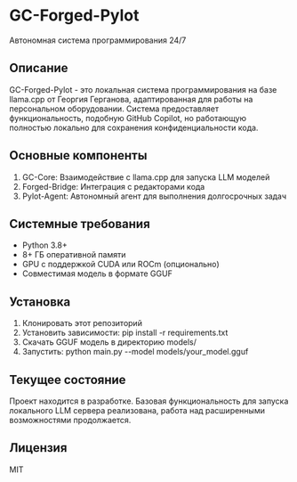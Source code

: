 GC-Forged-Pylot
==============================================================

Автономная система программирования 24/7

Описание
--------
GC-Forged-Pylot - это локальная система программирования на базе llama.cpp от Георгия Герганова, 
адаптированная для работы на персональном оборудовании. Система предоставляет функциональность, 
подобную GitHub Copilot, но работающую полностью локально для сохранения конфиденциальности кода.

Основные компоненты
------------------
1. GC-Core: Взаимодействие с llama.cpp для запуска LLM моделей
2. Forged-Bridge: Интеграция с редакторами кода
3. Pylot-Agent: Автономный агент для выполнения долгосрочных задач

Системные требования
-------------------
- Python 3.8+
- 8+ ГБ оперативной памяти
- GPU с поддержкой CUDA или ROCm (опционально)
- Совместимая модель в формате GGUF

Установка
--------
1. Клонировать этот репозиторий
2. Установить зависимости: pip install -r requirements.txt 
3. Скачать GGUF модель в директорию models/
4. Запустить: python main.py --model models/your_model.gguf

Текущее состояние
---------------
Проект находится в разработке. Базовая функциональность для запуска
локального LLM сервера реализована, работа над расширенными возможностями
продолжается.

Лицензия
-------
MIT